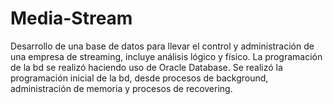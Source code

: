 # Media-Stream
Desarrollo de una base de datos para llevar el control y administración de una empresa de streaming, incluye análisis lógico y físico. La programación de la bd se realizó haciendo uso de Oracle Database. Se realizó la programación inicial de la bd, desde procesos de background, administración de memoria y procesos de recovering.
